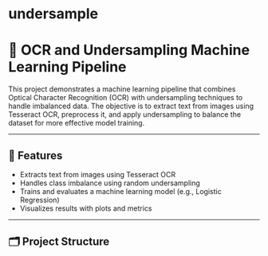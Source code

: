 # undersample
# 🧠 OCR and Undersampling Machine Learning Pipeline

This project demonstrates a machine learning pipeline that combines Optical Character Recognition (OCR) with undersampling techniques to handle imbalanced data. The objective is to extract text from images using Tesseract OCR, preprocess it, and apply undersampling to balance the dataset for more effective model training.

---

## 📌 Features

- Extracts text from images using Tesseract OCR
- Handles class imbalance using random undersampling
- Trains and evaluates a machine learning model (e.g., Logistic Regression)
- Visualizes results with plots and metrics

---

## 🗂️ Project Structure

